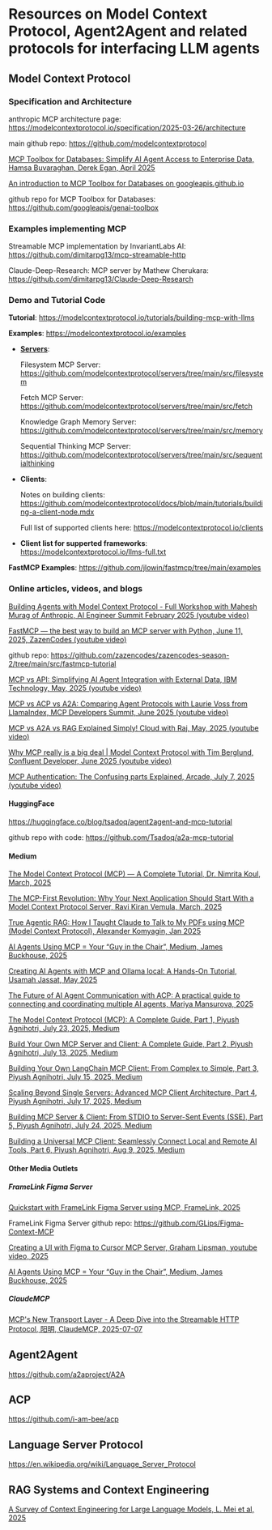 # Resources on Model Context Protocol, Agent2Agent and related protocols for interfacing LLM agents

## Model Context Protocol

### Specification and Architecture

anthropic MCP architecture page: https://modelcontextprotocol.io/specification/2025-03-26/architecture

main github repo: https://github.com/modelcontextprotocol

[MCP Toolbox for Databases: Simplify AI Agent Access to Enterprise Data, Hamsa Buvaraghan, Derek Egan, April 2025](https://cloud.google.com/blog/products/ai-machine-learning/mcp-toolbox-for-databases-now-supports-model-context-protocol)

[An introduction to MCP Toolbox for Databases on googleapis.github.io](https://googleapis.github.io/genai-toolbox/getting-started/introduction/)

github repo for MCP Toolbox for Databases: https://github.com/googleapis/genai-toolbox

### Examples implementing MCP

Streamable MCP implementation by InvariantLabs AI: https://github.com/dimitarpg13/mcp-streamable-http

Claude-Deep-Research: MCP server by Mathew Cherukara:  https://github.com/dimitarpg13/Claude-Deep-Research

### Demo and Tutorial Code

**Tutorial**: https://modelcontextprotocol.io/tutorials/building-mcp-with-llms

**Examples**: https://modelcontextprotocol.io/examples

  - **[Servers](https://modelcontextprotocol.io/examples)**:
   
    Filesystem MCP Server: https://github.com/modelcontextprotocol/servers/tree/main/src/filesystem

    Fetch MCP Server: https://github.com/modelcontextprotocol/servers/tree/main/src/fetch

    Knowledge Graph Memory Server: https://github.com/modelcontextprotocol/servers/tree/main/src/memory

    Sequential Thinking MCP Server: https://github.com/modelcontextprotocol/servers/tree/main/src/sequentialthinking

  - **Clients**:

    Notes on building clients: https://github.com/modelcontextprotocol/docs/blob/main/tutorials/building-a-client-node.mdx

    Full list of supported clients here: https://modelcontextprotocol.io/clients

  - **Client list for supperted frameworks**: https://modelcontextprotocol.io/llms-full.txt

**FastMCP Examples**: https://github.com/jlowin/fastmcp/tree/main/examples
   



### Online articles, videos, and blogs

[Building Agents with Model Context Protocol - Full Workshop with Mahesh Murag of Anthropic, AI Engineer Summit February 2025 (youtube video)](https://youtu.be/kQmXtrmQ5Zg?si=TYAn4vJMX8_mwQ5H)

[FastMCP — the best way to build an MCP server with Python, June 11, 2025, ZazenCodes (youtube video)](https://www.youtube.com/watch?v=rnljvmHorQw)

github repo: https://github.com/zazencodes/zazencodes-season-2/tree/main/src/fastmcp-tutorial

[MCP vs API: Simplifying AI Agent Integration with External Data, IBM Technology, May, 2025 (youtube video)](https://www.youtube.com/watch?v=7j1t3UZA1TY)

[MCP vs ACP vs A2A: Comparing Agent Protocols with Laurie Voss from LlamaIndex, MCP Developers Summit, June 2025 (youtube video)](https://www.youtube.com/watch?v=kqB_xML1SfA)

[MCP vs A2A vs RAG Explained Simply! Cloud with Raj, May, 2025 (youtube video)](https://youtu.be/u546On9iEBk?si=11bpXOnXXgFb9OLi)

[Why MCP really is a big deal | Model Context Protocol with Tim Berglund, Confluent Developer, June 2025 (youtube video)](https://youtu.be/FLpS7OfD5-s?si=0QypUC5Rx-OLJ1Ok)

[MCP Authentication: The Confusing parts Explained, Arcade, July 7, 2025 (youtube video)](https://youtu.be/oVHuxXSxr8U?si=OVvg5mxmrmqRtibv)


#### HuggingFace

https://huggingface.co/blog/tsadoq/agent2agent-and-mcp-tutorial

github repo with code: https://github.com/Tsadoq/a2a-mcp-tutorial


#### Medium

[The Model Context Protocol (MCP) — A Complete Tutorial, Dr. Nimrita Koul, March, 2025](https://medium.com/@nimritakoul01/the-model-context-protocol-mcp-a-complete-tutorial-a3abe8a7f4ef)

[The MCP-First Revolution: Why Your Next Application Should Start With a Model Context Protocol Server, Ravi Kiran Vemula, March, 2025](https://medium.com/@vrknetha/the-mcp-first-revolution-why-your-next-application-should-start-with-a-model-context-protocol-9b3d1e973e42)

[True Agentic RAG: How I Taught Claude to Talk to My PDFs using MCP (Model Context Protocol), 
Alexander Komyagin, Jan 2025](https://medium.com/@adkomyagin/true-agentic-rag-how-i-taught-claude-to-talk-to-my-pdfs-using-model-context-protocol-mcp-9b8671b00de1)

[AI Agents Using MCP = Your “Guy in the Chair”, Medium, James Buckhouse, 2025](https://buckhouse.medium.com/ai-agents-using-mcp-your-guy-in-the-chair-f32ac850c60e)

[Creating AI Agents with MCP and Ollama local: A Hands-On Tutorial, Usamah Jassat, May 2025](https://medium.com/@UsamahJ/creating-ai-agents-with-mcp-and-ollama-local-a-hands-on-tutorial-8a8d8f698315)

[The Future of AI Agent Communication with ACP: A practical guide to connecting and coordinating multiple AI agents, Mariya Mansurova, 2025](https://towardsdatascience.com/the-future-of-ai-agent-communication-with-acp/?fbclid=IwY2xjawLpkXlleHRuA2FlbQIxMQABHoCnI9gisZXNm4FPteE0ZpHNKnIxwmAKF6pVFjB4YckLAocwssgXWSj6GiDr_aem_atj4xC3L0uOndgWS763SFg)

[The Model Context Protocol (MCP): A Complete Guide, Part 1, Piyush Agnihotri, July 23, 2025, Medium](https://ai.plainenglish.io/the-model-context-protocol-mcp-a-complete-guide-series-db4fc70a5e5a)

[Build Your Own MCP Server and Client: A Complete Guide, Part 2, Piyush Agnihotri, July 13, 2025, Medium](https://ai.plainenglish.io/build-your-own-mcp-server-and-client-a-complete-guide-ee1451068458)

[Building Your Own LangChain MCP Client: From Complex to Simple, Part 3, Piyush Agnihotri, July 15, 2025, Medium](https://medium.com/the-advanced-school-of-ai/building-your-own-langchain-mcp-client-from-complex-to-simple-2-2-89766725b5f3)

[Scaling Beyond Single Servers: Advanced MCP Client Architecture, Part 4, Piyush Agnihotri, July 17, 2025, Medium](https://levelup.gitconnected.com/scaling-beyond-single-servers-advanced-mcp-client-architecture-6904f50fd1cd)

[Building MCP Server & Client: From STDIO to Server-Sent Events (SSE), Part 5, Piyush Agnihotri, July 24, 2025, Medium](https://ai.plainenglish.io/building-mcp-server-client-from-stdio-to-server-sent-events-sse-c47fb99dba3d)

[Building a Universal MCP Client: Seamlessly Connect Local and Remote AI Tools, Part 6, Piyush Agnihotri, Aug 9, 2025, Medium](https://levelup.gitconnected.com/building-a-universal-mcp-client-seamlessly-connect-local-and-remote-ai-tools-0ecd026f1715)

#### Other Media Outlets

##### FrameLink Figma Server

[Quickstart with FrameLink Figma Server using MCP, FrameLink, 2025](https://www.framelink.ai/docs/quickstart?utm_source=github&utm_medium=referral&utm_campaign=readme)

FrameLink Figma Server github repo: https://github.com/GLips/Figma-Context-MCP

[Creating a UI with Figma to Cursor MCP Server, Graham Lipsman, youtube video, 2025](https://www.youtube.com/watch?v=6G9yb-LrEqg)

[AI Agents Using MCP = Your “Guy in the Chair”, Medium, James Buckhouse, 2025](https://buckhouse.medium.com/ai-agents-using-mcp-your-guy-in-the-chair-f32ac850c60e)

##### ClaudeMCP

[MCP's New Transport Layer - A Deep Dive into the Streamable HTTP Protocol, 阳明, ClaudeMCP, 2025-07-07](https://www.claudemcp.com/blog/mcp-streamable-http)

## Agent2Agent

https://github.com/a2aproject/A2A

## ACP

https://github.com/i-am-bee/acp

## Language Server Protocol

https://en.wikipedia.org/wiki/Language_Server_Protocol

## RAG Systems and Context Engineering

[A Survey of Context Engineering for Large Language Models, L. Mei et al, 2025](https://github.com/dimitarpg13/mcp_intro/blob/main/articles/A_Survey_of_Context_Engineering_for_Large_Language_Models_Mei_2025.pdf)
